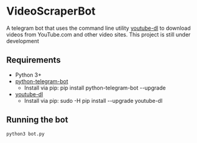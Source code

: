 # VideoScraperBot
A telegram bot that uses the command line utility [youtube-dl](https://github.com/rg3/youtube-dl/) to download videos from YouTube.com and other video sites.
This project is still under development

## Requirements 
* Python 3+
* [python-telegram-bot](https://github.com/python-telegram-bot/python-telegram-bot)
  * Install via pip: pip install python-telegram-bot --upgrade
* [youtube-dl](https://github.com/rg3/youtube-dl/)
  * Install via pip: sudo -H pip install --upgrade youtube-dl
 
## Running the bot
`python3 bot.py`
